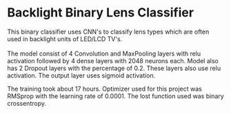 # Backlight Binary Lens Classifier

This binary classifier uses CNN's to classify lens types which are often used in backlight units of LED/LCD TV's. <br/><br/>
The model consist of 4 Convolution and MaxPooling layers with relu activation followed by 4 dense layers with 2048 neurons each. Model also has 2 Dropout layers with the percentage of 0.2. These layers also use relu activation. The output layer uses sigmoid activation.

The training took about 17 hours. Optimizer used for this project was RMSprop with the learning rate of 0.0001. The lost function used was binary crossentropy. <br/>
